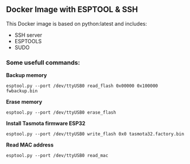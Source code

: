 ## Docker Image with ESPTOOL & SSH
This Docker image is based on python:latest and includes:
 - SSH server
 - ESPTOOLS
 - SUDO

### Some usefull commands:

**Backup memory**

    esptool.py --port /dev/ttyUSB0 read_flash 0x00000 0x100000 fwbackup.bin

**Erase memory**

    esptool.py --port /dev/ttyUSB0 erase_flash

**Install Tasmota firmware ESP32**

    esptool.py --port /dev/ttyUSB0 write_flash 0x0 tasmota32.factory.bin

**Read MAC address**

    esptool.py --port /dev/ttyUSB0 read_mac
